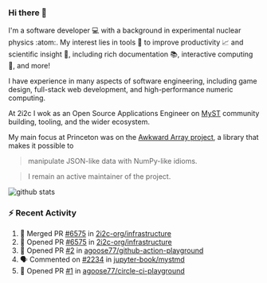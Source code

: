 ### Hi there 👋 

I'm a software developer 💻 with a background in experimental nuclear physics :atom:. My interest lies in tools :wrench: to improve productivity :chart_with_upwards_trend: and scientific insight :telescope:, including rich documentation 📚, interactive computing 🧮, and more! 

I have experience in many aspects of software engineering, including game design, full-stack web development, and high-performance numeric computing. 

At 2i2c I wok as an Open Source Applications Engineer on [MyST](https://github.com/jupyter-book/mystmd) community building, tooling, and the wider ecosystem. 

My main focus at Princeton was on the [Awkward Array project](awkward-array.org/), a library that makes it possible to 
> manipulate JSON-like data with NumPy-like idioms.

> I remain an active maintainer of the project. 

![github stats](https://github-readme-stats.vercel.app/api?username=agoose77&show_icons=true&hide_rank=true&hide_title=true&bg_color=30,e76445,904e95&text_color=efe3ec&icon_color=efe3ec)
<!--
**agoose77/agoose77** is a ✨ _special_ ✨ repository because its `README.md` (this file) appears on your GitHub profile.

Here are some ideas to get you started:

- 🔭 I’m currently working on ...
- 🌱 I’m currently learning ...
- 👯 I’m looking to collaborate on ...
- 🤔 I’m looking for help with ...
- 💬 Ask me about ...
- 📫 How to reach me: ...
- 😄 Pronouns: ...
- ⚡ Fun fact: ...
-->

### :zap: Recent Activity

<!--START_SECTION:activity-->
1. 🎉 Merged PR [#6575](https://github.com/2i2c-org/infrastructure/pull/6575) in [2i2c-org/infrastructure](https://github.com/2i2c-org/infrastructure)
2. 💪 Opened PR [#6575](https://github.com/2i2c-org/infrastructure/pull/6575) in [2i2c-org/infrastructure](https://github.com/2i2c-org/infrastructure)
3. 💪 Opened PR [#2](https://github.com/agoose77/github-action-playground/pull/2) in [agoose77/github-action-playground](https://github.com/agoose77/github-action-playground)
4. 🗣 Commented on [#2234](https://github.com/jupyter-book/mystmd/issues/2234#issuecomment-3196354182) in [jupyter-book/mystmd](https://github.com/jupyter-book/mystmd)
5. 💪 Opened PR [#1](https://github.com/agoose77/circle-ci-playground/pull/1) in [agoose77/circle-ci-playground](https://github.com/agoose77/circle-ci-playground)
<!--END_SECTION:activity-->

